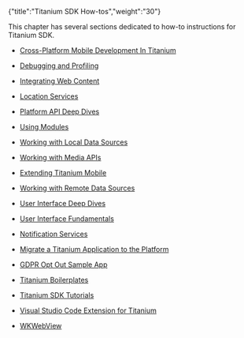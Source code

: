 {"title":"Titanium SDK How-tos","weight":"30"} 

This chapter has several sections dedicated to how-to instructions for Titanium SDK.

*   [Cross-Platform Mobile Development In Titanium](/docs/appc/Titanium_SDK/Titanium_SDK_How-tos/Cross-Platform_Mobile_Development_In_Titanium/)
    
*   [Debugging and Profiling](/docs/appc/Titanium_SDK/Titanium_SDK_How-tos/Debugging_and_Profiling/)
    
*   [Integrating Web Content](/docs/appc/Titanium_SDK/Titanium_SDK_How-tos/Integrating_Web_Content/)
    
*   [Location Services](/docs/appc/Titanium_SDK/Titanium_SDK_How-tos/Location_Services/)
    
*   [Platform API Deep Dives](/docs/appc/Titanium_SDK/Titanium_SDK_How-tos/Platform_API_Deep_Dives/)
    
*   [Using Modules](/docs/appc/Titanium_SDK/Titanium_SDK_How-tos/Using_Modules/)
    
*   [Working with Local Data Sources](/docs/appc/Titanium_SDK/Titanium_SDK_How-tos/Working_with_Local_Data_Sources/)
    
*   [Working with Media APIs](/docs/appc/Titanium_SDK/Titanium_SDK_How-tos/Working_with_Media_APIs/)
    
*   [Extending Titanium Mobile](/docs/appc/Titanium_SDK/Titanium_SDK_How-tos/Extending_Titanium_Mobile/)
    
*   [Working with Remote Data Sources](/docs/appc/Titanium_SDK/Titanium_SDK_How-tos/Working_with_Remote_Data_Sources/)
    
*   [User Interface Deep Dives](/docs/appc/Titanium_SDK/Titanium_SDK_How-tos/User_Interface_Deep_Dives/)
    
*   [User Interface Fundamentals](/docs/appc/Titanium_SDK/Titanium_SDK_How-tos/User_Interface_Fundamentals/)
    
*   [Notification Services](/docs/appc/Titanium_SDK/Titanium_SDK_How-tos/Notification_Services/)
    
*   [Migrate a Titanium Application to the Platform](/docs/appc/Titanium_SDK/Titanium_SDK_How-tos/Migrate_a_Titanium_Application_to_the_Platform/)
    
*   [GDPR Opt Out Sample App](/docs/appc/Titanium_SDK/Titanium_SDK_How-tos/GDPR_Opt_Out_Sample_App/)
    
*   [Titanium Boilerplates](/docs/appc/Titanium_SDK/Titanium_SDK_How-tos/Titanium_Boilerplates/)
    
*   [Titanium SDK Tutorials](/docs/appc/Titanium_SDK/Titanium_SDK_How-tos/Titanium_SDK_Tutorials/)
    
*   [Visual Studio Code Extension for Titanium](/docs/appc/Titanium_SDK/Titanium_SDK_How-tos/Visual_Studio_Code_Extension_for_Titanium/)
    
*   [WKWebView](/docs/appc/Titanium_SDK/Titanium_SDK_How-tos/WKWebView/)